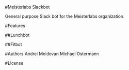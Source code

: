 #Meisterlabs Slackbot

General purpose Slack bot for the Meisterlabs organization.

#Features

##Lunchbot

##Fitbot

#Authors
Andrei Moldovan
Michael Ostermann

#License
